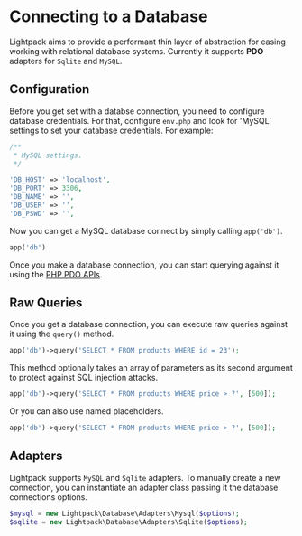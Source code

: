 # Connecting to a Database

Lightpack aims to provide a performant thin layer of abstraction for easing working with relational database systems. Currently it supports **PDO** adapters for
<code>Sqlite</code> and <code>MySQL</code>.

## Configuration

Before you get set with a databse connection, you need to configure database credentials. For that, configure `env.php` and look for 'MySQL` settings to set your database credentials. For example:

```php
/**
 * MySQL settings.
 */

'DB_HOST' => 'localhost',
'DB_PORT' => 3306,
'DB_NAME' => '',
'DB_USER' => '',
'DB_PSWD' => '',
``` 

Now you can get a MySQL database connect by simply calling `app('db')`.

```php
app('db')
```

<p class="tip">Once you make a database connection, you can start querying against it using the <a href="https://www.php.net/manual/en/book.pdo.php" target="_blank">PHP PDO APIs</a>.
</p>

## Raw Queries

Once you get a database connection, you can execute raw queries against it using the <code>query()</code>
method.

```php
app('db')->query('SELECT * FROM products WHERE id = 23');
```

This method optionally takes an array of parameters as its second argument to protect against SQL injection attacks.

```php
app('db')->query('SELECT * FROM products WHERE price > ?', [500]);
```

Or you can also use named placeholders.

```php
app('db')->query('SELECT * FROM products WHERE price > ?', [500]);
```

## Adapters

Lightpack supports `MySQL` and `Sqlite` adapters. To manually create a new connection, you can instantiate an adapter class passing it 
the database connections options.

```php
$mysql = new Lightpack\Database\Adapters\Mysql($options);
$sqlite = new Lightpack\Database\Adapters\Sqlite($options);
```       